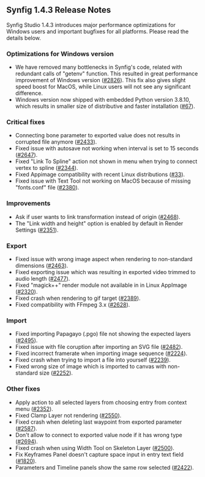 ## Synfig 1.4.3 Release Notes

Synfig Studio 1.4.3 introduces major performance optimizations for Windows users and important bugfixes for all platforms. Please read the details below.

### Optimizations for Windows version
- We have removed many bottlenecks in Synfig's code, related with redundant calls of "getenv" function. This resulted in great performance improvement of Windows version ([#2826](https://github.com/synfig/synfig/issues/2826)). This fix also gives slight speed boost for MacOS, while Linux users will not see any significant difference.
- Windows version now shipped with embedded Python version 3.8.10, which results in smaller size of distributive and faster installation ([#67](https://github.com/morevnaproject/morevna-builds/pull/67)).

### Critical fixes
- Connecting bone parameter to exported value does not results in corrupted file anymore ([#2433](https://github.com/synfig/synfig/issues/2433)).
- Fixed issue with autosave not working when interval is set to 15 seconds ([#2647](https://github.com/synfig/synfig/issues/2647)).
- Fixed "Link To Spline" action not shown in menu when trying to connect vertex to spline ([#2344](https://github.com/synfig/synfig/issues/2344)).
- Fixed Appimage compatibility with recent Linux distributions ([#33](https://github.com/morevnaproject/morevna-builds/pull/33)).
- Fixed issue with Text Tool not working on MacOS because of missing "fonts.conf" file ([#2380](https://github.com/synfig/synfig/issues/2380)).

### Improvements
- Ask if user wants to link transformation instead of origin ([#2468](https://github.com/synfig/synfig/issues/2468)).
- The "Link width and height" option is enabled by default in Render Settings ([#2351](https://github.com/synfig/synfig/issues/2351)).

### Export
- Fixed issue with wrong image aspect when rendering to non-standard dimensions ([#2463](https://github.com/synfig/synfig/issues/2463)).
- Fixed exporting issue which was resulting in exported video trimmed to audio length ([#2477](https://github.com/synfig/synfig/issues/2477)).
- Fixed "magick++" render module not available in in Linux AppImage ([#2320](https://github.com/synfig/synfig/issues/2320)).
- Fixed crash when rendering to gif target ([#2389](https://github.com/synfig/synfig/issues/2389)).
- Fixed compatibility with FFmpeg 3.x ([#2628](https://github.com/synfig/synfig/issues/2628)).

### Import
- Fixed importing Papagayo (.pgo) file not showing the expected layers ([#2495](https://github.com/synfig/synfig/issues/2495)).
- Fixed issue with file coruption after importing an SVG file ([#2482](https://github.com/synfig/synfig/issues/2482)).
- Fixed incorrect framerate when importing image sequence ([#2224](https://github.com/synfig/synfig/issues/2224)).
- Fixed crash when trying to import a file into yourself ([#2239](https://github.com/synfig/synfig/issues/2239)).
- Fixed wrong size of image which is imported to canvas with non-standard size ([#2252](https://github.com/synfig/synfig/issues/2252)).

### Other fixes
- Apply action to all selected layers from choosing entry from context menu ([#2352](https://github.com/synfig/synfig/issues/2352)).
- Fixed Clamp Layer not rendering ([#2550](https://github.com/synfig/synfig/issues/2550)).
- Fixed crash when deleting last waypoint from exported parameter ([#2587](https://github.com/synfig/synfig/issues/2587)).
- Don't allow to connect to exported value node if it has wrong type ([#2694](https://github.com/synfig/synfig/issues/2694)).
- Fixed crash when using Width Tool on Skeleton Layer ([#2500](https://github.com/synfig/synfig/issues/2500)).
- Fix Keyframes Panel doesn't capture space input in entry text field ([#1820](https://github.com/synfig/synfig/issues/1820)).
- Parameters and Timeline panels show the same row selected ([#2422](https://github.com/synfig/synfig/issues/2422)).

